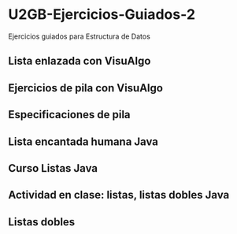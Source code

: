 # U2GB-Ejercicios-Guiados-2
Ejercicios guiados para Estructura de Datos


## Lista enlazada con VisuAlgo

## Ejercicios de pila con VisuAlgo

## Especificaciones de pila

## Lista encantada humana Java

## Curso Listas Java

## Actividad en clase: listas, listas dobles Java

## Listas dobles
